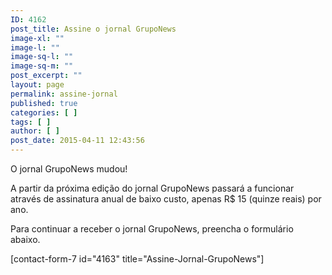 ```yaml
---
ID: 4162
post_title: Assine o jornal GrupoNews
image-xl: ""
image-l: ""
image-sq-l: ""
image-sq-m: ""
post_excerpt: ""
layout: page
permalink: assine-jornal
published: true
categories: [ ]
tags: [ ]
author: [ ]
post_date: 2015-04-11 12:43:56
---
```

O jornal GrupoNews mudou!

A partir da próxima edição do jornal GrupoNews passará a funcionar através de assinatura anual de baixo custo, apenas R$ 15 (quinze reais) por ano.

Para continuar a receber o jornal GrupoNews, preencha o formulário abaixo.

[contact-form-7 id="4163" title="Assine-Jornal-GrupoNews"]